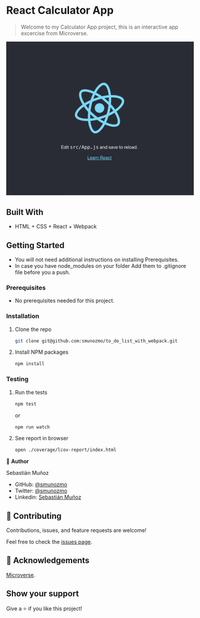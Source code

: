 # React Calculator App

> Welcome to my Calculator App project, this is an interactive app excercise from Microverse.


![screenshot](./screenshot.png)

## Built With

- HTML + CSS + React + Webpack 

## Getting Started

* You will not need additional instructions on installing Prerequisites.
* In case you have node_modules on your folder Add them to .gitignore file before you a push.

### Prerequisites

* No prerequisites needed for this project.
### Installation

1. Clone the repo
   ```sh
   git clone git@github.com:smunozmo/to_do_list_with_webpack.git
   ```
2. Install NPM packages
   ```sh
   npm install
   ```

### Testing

1. Run the tests
   ```sh
   npm test
   ```
   or
   ```sh
   npm run watch
   ```
2. See report in browser 
   ```sh
   open ./coverage/lcov-report/index.html
   ```
👤 **Author**

Sebastián Muñoz

- GitHub: [@smunozmo](https://github.com/smunozmo)
- Twitter: [@smunozmo](https://twitter.com/smunozmo)
- Linkedin: [Sebastián Muñoz](https://www.linkedin.com/in/smunozmo/)

## 🤝 Contributing

Contributions, issues, and feature requests are welcome!

Feel free to check the [issues page](https://github.com/smunozmo/react_calculator_app/issues).


## 👋 Acknowledgements

[Microverse](https://www.microverse.org). 

## Show your support

Give a ⭐️ if you like this project!
